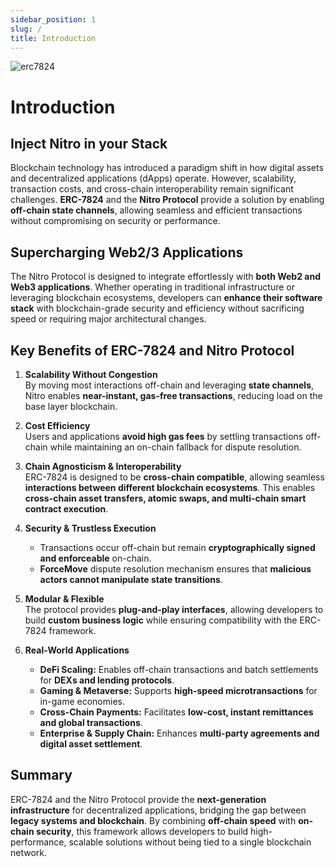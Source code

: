 ```yaml
---
sidebar_position: 1
slug: /
title: Introduction
---
```


![erc7824](/img/erc7824.png)

# Introduction

## Inject Nitro in your Stack

Blockchain technology has introduced a paradigm shift in how digital assets and decentralized applications (dApps) operate. However, scalability, transaction costs, and cross-chain interoperability remain significant challenges. **ERC-7824** and the **Nitro Protocol** provide a solution by enabling **off-chain state channels**, allowing seamless and efficient transactions without compromising on security or performance.

## Supercharging Web2/3 Applications

The Nitro Protocol is designed to integrate effortlessly with **both Web2 and Web3 applications**. Whether operating in traditional infrastructure or leveraging blockchain ecosystems, developers can **enhance their software stack** with blockchain-grade security and efficiency without sacrificing speed or requiring major architectural changes.

## Key Benefits of ERC-7824 and Nitro Protocol

1. **Scalability Without Congestion**  
   By moving most interactions off-chain and leveraging **state channels**, Nitro enables **near-instant, gas-free transactions**, reducing load on the base layer blockchain.

2. **Cost Efficiency**  
   Users and applications **avoid high gas fees** by settling transactions off-chain while maintaining an on-chain fallback for dispute resolution.

3. **Chain Agnosticism & Interoperability**  
   ERC-7824 is designed to be **cross-chain compatible**, allowing seamless **interactions between different blockchain ecosystems**. This enables **cross-chain asset transfers, atomic swaps, and multi-chain smart contract execution**.

4. **Security & Trustless Execution**  
   - Transactions occur off-chain but remain **cryptographically signed and enforceable** on-chain.
   - **ForceMove** dispute resolution mechanism ensures that **malicious actors cannot manipulate state transitions**.

5. **Modular & Flexible**  
   The protocol provides **plug-and-play interfaces**, allowing developers to build **custom business logic** while ensuring compatibility with the ERC-7824 framework.

6. **Real-World Applications**  
   - **DeFi Scaling:** Enables off-chain transactions and batch settlements for **DEXs and lending protocols**.  
   - **Gaming & Metaverse:** Supports **high-speed microtransactions** for in-game economies.  
   - **Cross-Chain Payments:** Facilitates **low-cost, instant remittances and global transactions**.  
   - **Enterprise & Supply Chain:** Enhances **multi-party agreements and digital asset settlement**.

## Summary

ERC-7824 and the Nitro Protocol provide the **next-generation infrastructure** for decentralized applications, bridging the gap between **legacy systems and blockchain**. By combining **off-chain speed** with **on-chain security**, this framework allows developers to build high-performance, scalable solutions without being tied to a single blockchain network.
